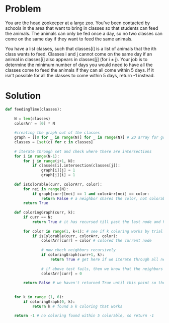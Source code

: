 # Problem
You are the head zookeeper at a large zoo. You've been contacted by schools in the area that want to bring in classes so that students can feed the animals. The animals can only be fed once a day, so no two classes can come on the same day if they want to feed the same animals.

You have a list classes, such that classes[i] is a list of animals that the ith class wants to feed. Classes i and j cannot come on the same day if an animal in classes[i] also appears in classes[j] (for i ≠ j). Your job is to determine the minimum number of days you would need to have all the classes come to feed the animals if they can all come within 5 days. If it isn't possible for all the classes to come within 5 days, return -1 instead.

# Solution
```python
def feedingTime(classes):
    
    N = len(classes)
    colorArr = [0] * N
    
    #creating the graph out of the classes
    graph = [[0 for _ in range(N)] for _ in range(N)] # 2D array for graph
    classes = [set(c) for c in classes]
    
    # iterate through set and check where there are intersections
    for i in range(N-1):
        for j in range(i+1, N):
            if classes[i].intersection(classes[j]):
                graph[i][j] = 1
                graph[j][i] = 1
    
    def isColorable(curr, colorArr, color):
        for nei in range(N):
            if graph[curr][nei] == 1 and colorArr[nei] == color:
                return False # a neighbor shares the color, not colorable with this color
        return True
    
    def coloringGraph(curr, k):
        if curr == N:
            return True # it has recursed till past the last node and has passed the colorability check
        
        for color in range(1, k+1): # see if k coloring works by trial and error of different colors
            if isColorable(curr, colorArr, color):
                colorArr[curr] = color # colored the current node
                
                # now check neighbors recursively
                if coloringGraph(curr+1, k):
                    return True # get here if we iterate through all neighbors and curr = N at the top, then it passed coloring test
                
                # if above test fails, then we know that the neighbors are not k colorable, reset to try again in future
                colorArr[curr] = 0
    
        return False # we haven't returned True until this point so the coloring range does not work with k, return False
                
        
    for k in range (1, 6):
        if coloringGraph(0, k):
            return k # found a k coloring that works
    
    return -1 # no coloring found within 5 colorable, so return -1
```
